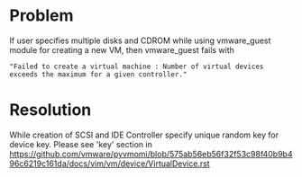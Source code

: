 Problem
=======

If user specifies multiple disks and CDROM while using vmware_guest module for creating a new VM, then vmware_guest fails with

```
"Failed to create a virtual machine : Number of virtual devices exceeds the maximum for a given controller."
```

Resolution
==========

While creation of SCSI and IDE Controller specify unique random key for device key. Please see 'key' section in https://github.com/vmware/pyvmomi/blob/575ab56eb56f32f53c98f40b9b496c6219c161da/docs/vim/vm/device/VirtualDevice.rst

